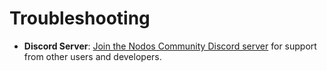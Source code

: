 # Troubleshooting

  - **Discord Server**: [Join the Nodos Community Discord server](https://discord.gg/PYpGZNRF) for support from other users and developers.
